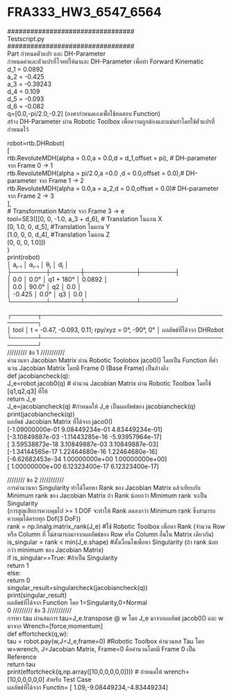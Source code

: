 # FRA333_HW3_6547_6564  

#################################  
Testscript.py  
#################################  
Part กำหนดตัวแปร และ DH-Parameter  
กำหนดค่าและตัวแปรที่โจทย์ให้มาและ DH-Parameter เพื่อทำ Forward Kinematic  
d_1 = 0.0892  
a_2 = -0.425  
a_3 = -0.39243  
d_4 = 0.109  
d_5 = -0.093  
d_6 = -0.082  
q=[0.0,-pi/2.0,-0.2] (องศากำหนดเองเพื่่อใช้ทดสอบ Function)  
สร้าง DH-Parameter ผ่าน Robotic Toolbox เพื่อความถูกต้องและแม่นยำโดยใช้ตัวแปรที่กำหนดไว้  

robot=rtb.DHRobot(  
        [  
            rtb.RevoluteMDH(alpha = 0.0,a = 0.0,d = d_1,offset = pi), # DH-parameter จาก Frame 0 -> 1  
            rtb.RevoluteMDH(alpha = pi/2.0,a =0.0 ,d = 0.0,offset = 0.0),# DH-parameter จาก Frame 1 -> 2  
            rtb.RevoluteMDH(alpha = 0.0,a = a_2,d = 0.0,offset = 0.0)# DH-parameter จาก Frame 2 -> 3  
        ],  
        # Transformation Matrix จาก Frame 3 -> e  
        tool=SE3([[0, 0, -1.0, a_3 + d_6], # Translation ในแกน X  
    [0, 1.0, 0, d_5], #Translation ในแกน Y  
    [1.0, 0, 0, d_4], #Translation ในแกน Z  
    [0, 0, 0, 1.0]])  
    )  
print(robot)  
│  aⱼ₋₁  │ ⍺ⱼ₋₁  │     θⱼ     │   dⱼ   │  
├────────┼───────┼────────────┼────────┤  
│    0.0 │  0.0° │  q1 + 180° │ 0.0892 │  
│    0.0 │ 90.0° │         q2 │    0.0 │  
│ -0.425 │  0.0° │         q3 │    0.0 │  
└────────┴───────┴────────────┴────────┘  
  
┌──────┬─────────────────────────────────────────────────┐  
│ tool │ t = -0.47, -0.093, 0.11; rpy/xyz = 0°, -90°, 0° │ ผลลัพธ์ที่ได้จาก DHRobot  
└──────┴─────────────────────────────────────────────────┘  
///////// ข้อ 1 ///////////  
คำนวนหา Jacobian Matrix ผ่าน Robotic Toolobox jaco0() โดยเป็น Function ที่คำนวน Jacobian Matrix โดยมี Frame 0 (Base Frame) เป็นอ้างอิง  
def jacobiancheck(q):  
    J_e=robot.jacob0(q) # คำนวน Jacobian Matrix ผ่าน Robotic Toolbox โดยใช้ [q1,q2,q3] ที่ให้  
    return J_e  
J_e=jacobiancheck(q) #กำหนดให้ J_e เป็นผลลัพธ์ของ jacobiancheck(q)  
print(jacobiancheck(q))  
ผลลัพธ์ Jacobian Matrix ที่ได้จาก jaco0()  
[-1.09000000e-01  9.08449234e-01  4.83449234e-01]  
 [-3.10849887e-03 -1.11443285e-16 -5.93957964e-17]  
 [ 3.59538873e-18  3.10849887e-03  3.10849887e-03]  
 [-1.34144565e-17  1.22464680e-16  1.22464680e-16]  
 [-6.62682453e-34  1.00000000e+00  1.00000000e+00]  
 [ 1.00000000e+00  6.12323400e-17  6.12323400e-17]  
 
//////// ข้อ 2 ///////////  
การคำนวนหา Singularity ทำได้โดยหา Rank ของ Jacobian Matrix แล้วเทียบกับ Minimum rank ของ Jacobian Matrix ถ้า Rank น้อยกว่า Minimum rank จะเป็น Singularity  
(การสูญเสียการควบคุมไป >= 1 DOF จะทำให้ Rank ลดลงกว่า Minimum rank ซึ่งสามารถควบคุมได้ครบทุก Dof(3 DoF))  
rank = np.linalg.matrix_rank(J_e) #ใช้ Robotic Toolbox เพื่อหา Rank (จำนวน Row หรือ Column ที่ ไม่สามารถมาจากผลลัพธ์ของ Row หรือ Column อื่นใน Matrix เดียวกัน)  
    is_singular = rank < min(J_e.shape) #ตั้งเงื่อนไขเพื่อหา Singularity (ถ้า rank น้อยกว่า minimum ของ Jacobian Matrix)  
    if is_singular==True: #ถ้าเป็น Singularity  
        return 1  
    else:  
        return 0  
singular_result=singularcheck(jacobiancheck(q))  
print(singular_result)  
ผลลัพธ์ที่ได้จาก Function โดย 1=Singularity,0=Normal  
0
///////// ข้อ 3 ///////////  
การหา tau ผ่านสมการ tau=J_e.transpose @ w โดย J_e มาจากผลลัพธ์ jacob0() และ w มาจาก Wrench=[force,momentum]  
def effortcheck(q,w):  
    tau = robot.pay(w,J=J_e,frame=0) #Robotic Toolbox คำนวนหส Tau โดย w=wrench, J=Jacobian Matrix, Frame=0 คือคำนวนโดยมี Frame 0 เป็น Reference   
    return tau  
print(effortcheck(q,np.array([10,0,0,0,0,0])))  # กำหนดให้ wrench=[10,0,0,0,0,0] สำหรับ Test Case  
ผลลัพธ์ที่ได้จาก Functin= [ 1.09,-9.08449234,-4.83449234]
